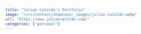 ```yaml
---
title: "Julian Cataldo's Portfolio"
image: "/src/content/showcase/_images/julian-cataldo.webp"
url: "https://www.juliancataldo.com/"
categories: ["personal"]
---
```

